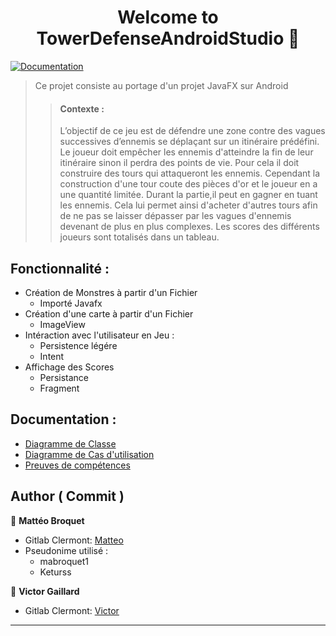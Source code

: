 
<h1 align="center">Welcome to TowerDefenseAndroidStudio 👋</h1>
<p>
  <a href="a venir" target="_blank">
    <img alt="Documentation" src="https://img.shields.io/badge/documentation-yes-brightgreen.svg" />
  </a>
</p>

> Ce projet consiste au portage d'un projet JavaFX sur Android
>> #### Contexte :
>> L’objectif de ce jeu est de défendre une zone contre des vagues successives d’ennemis se déplaçant sur un itinéraire prédéfini. Le joueur doit empêcher les ennemis d'atteindre la fin de leur itinéraire sinon il perdra des points de vie. Pour cela il doit construire des tours qui attaqueront les ennemis. Cependant la construction d'une tour coute des pièces d'or et le joueur en a une quantité limitée. Durant la partie,il peut en gagner en tuant les ennemis. Cela lui permet ainsi d'acheter d'autres tours afin de ne pas se laisser dépasser par les vagues d'ennemis devenant de plus en plus complexes. Les scores des différents joueurs sont totalisés dans un tableau.



## Fonctionnalité :
* Création de Monstres à partir d'un Fichier
  * Importé Javafx
* Création d'une carte à partir d'un Fichier
  * ImageView
* Intéraction avec l'utilisateur en Jeu :
  * Persistence légére
  * Intent
* Affichage des Scores
  * Persistance
  * Fragment

## Documentation :

* [Diagramme de Classe](https://gitlab.iut-clermont.uca.fr/vigaillard2/projet-mobile_gaillard_broquet/-/blob/main/Travail/DiagrammeDeClasses.mdj)
* [Diagramme de Cas d'utilisation](https://gitlab.iut-clermont.uca.fr/mabroquet1/towerdefensejavafx/-/blob/main/doc/UseCase.mdj)
* [Preuves de compétences](https://gitlab.iut-clermont.uca.fr/vigaillard2/projet-mobile_gaillard_broquet/-/blob/main/Travail/Preuves_competences.pdf)



## Author ( Commit )

👤 **Mattéo Broquet**
* Gitlab Clermont: [Matteo](https://gitlab.iut-clermont.uca.fr/mabroquet1)
* Pseudonime utilisé : 
  * mabroquet1
  * Keturss

👤 **Victor Gaillard**
* Gitlab Clermont: [Victor](https://gitlab.iut-clermont.uca.fr/vigaillard2)




***
